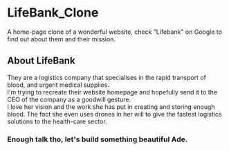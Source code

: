 # LifeBank_Clone
A home-page clone of a wonderful website, check "Lifebank" on Google to find out about them and their mission.

## About LifeBank

They are a logistics company that specialises in the rapid transport of blood, and urgent medical supplies. <br>
I'm trying to recreate their website homepage and hopefully send it to the CEO of the company as a goodwill gesture. <br>
I love her vision and the work she has put in creating and storing enough blood. The fact she even uses drones in her will to give the fastest logistics
solutions to the health-care sector. <br>

### Enough talk tho, let's build something beautiful Ade.
